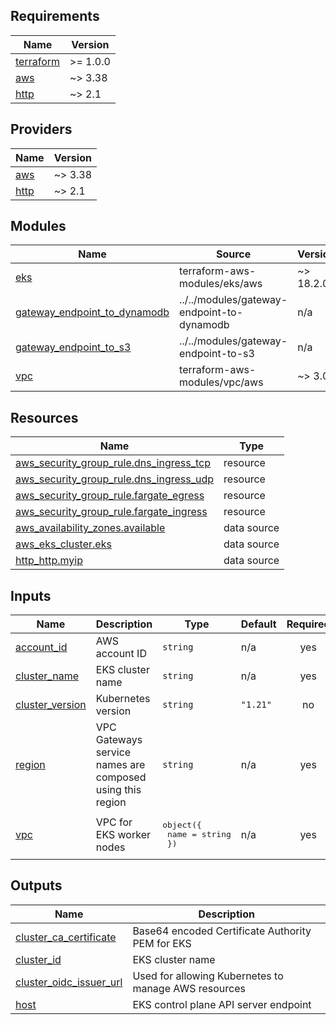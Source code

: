 <!-- BEGIN_TF_DOCS -->
## Requirements

| Name | Version |
|------|---------|
| <a name="requirement_terraform"></a> [terraform](#requirement\_terraform) | >= 1.0.0 |
| <a name="requirement_aws"></a> [aws](#requirement\_aws) | ~> 3.38 |
| <a name="requirement_http"></a> [http](#requirement\_http) | ~> 2.1 |

## Providers

| Name | Version |
|------|---------|
| <a name="provider_aws"></a> [aws](#provider\_aws) | ~> 3.38 |
| <a name="provider_http"></a> [http](#provider\_http) | ~> 2.1 |

## Modules

| Name | Source | Version |
|------|--------|---------|
| <a name="module_eks"></a> [eks](#module\_eks) | terraform-aws-modules/eks/aws | ~> 18.2.0 |
| <a name="module_gateway_endpoint_to_dynamodb"></a> [gateway\_endpoint\_to\_dynamodb](#module\_gateway\_endpoint\_to\_dynamodb) | ../../modules/gateway-endpoint-to-dynamodb | n/a |
| <a name="module_gateway_endpoint_to_s3"></a> [gateway\_endpoint\_to\_s3](#module\_gateway\_endpoint\_to\_s3) | ../../modules/gateway-endpoint-to-s3 | n/a |
| <a name="module_vpc"></a> [vpc](#module\_vpc) | terraform-aws-modules/vpc/aws | ~> 3.0 |

## Resources

| Name | Type |
|------|------|
| [aws_security_group_rule.dns_ingress_tcp](https://registry.terraform.io/providers/hashicorp/aws/latest/docs/resources/security_group_rule) | resource |
| [aws_security_group_rule.dns_ingress_udp](https://registry.terraform.io/providers/hashicorp/aws/latest/docs/resources/security_group_rule) | resource |
| [aws_security_group_rule.fargate_egress](https://registry.terraform.io/providers/hashicorp/aws/latest/docs/resources/security_group_rule) | resource |
| [aws_security_group_rule.fargate_ingress](https://registry.terraform.io/providers/hashicorp/aws/latest/docs/resources/security_group_rule) | resource |
| [aws_availability_zones.available](https://registry.terraform.io/providers/hashicorp/aws/latest/docs/data-sources/availability_zones) | data source |
| [aws_eks_cluster.eks](https://registry.terraform.io/providers/hashicorp/aws/latest/docs/data-sources/eks_cluster) | data source |
| [http_http.myip](https://registry.terraform.io/providers/hashicorp/http/latest/docs/data-sources/http) | data source |

## Inputs

| Name | Description | Type | Default | Required |
|------|-------------|------|---------|:--------:|
| <a name="input_account_id"></a> [account\_id](#input\_account\_id) | AWS account ID | `string` | n/a | yes |
| <a name="input_cluster_name"></a> [cluster\_name](#input\_cluster\_name) | EKS cluster name | `string` | n/a | yes |
| <a name="input_cluster_version"></a> [cluster\_version](#input\_cluster\_version) | Kubernetes version | `string` | `"1.21"` | no |
| <a name="input_region"></a> [region](#input\_region) | VPC Gateways service names are composed using this region | `string` | n/a | yes |
| <a name="input_vpc"></a> [vpc](#input\_vpc) | VPC for EKS worker nodes | <pre>object({<br>    name = string<br>  })</pre> | n/a | yes |

## Outputs

| Name | Description |
|------|-------------|
| <a name="output_cluster_ca_certificate"></a> [cluster\_ca\_certificate](#output\_cluster\_ca\_certificate) | Base64 encoded Certificate Authority PEM for EKS |
| <a name="output_cluster_id"></a> [cluster\_id](#output\_cluster\_id) | EKS cluster name |
| <a name="output_cluster_oidc_issuer_url"></a> [cluster\_oidc\_issuer\_url](#output\_cluster\_oidc\_issuer\_url) | Used for allowing Kubernetes to manage AWS resources |
| <a name="output_host"></a> [host](#output\_host) | EKS control plane API server endpoint |
<!-- END_TF_DOCS -->
